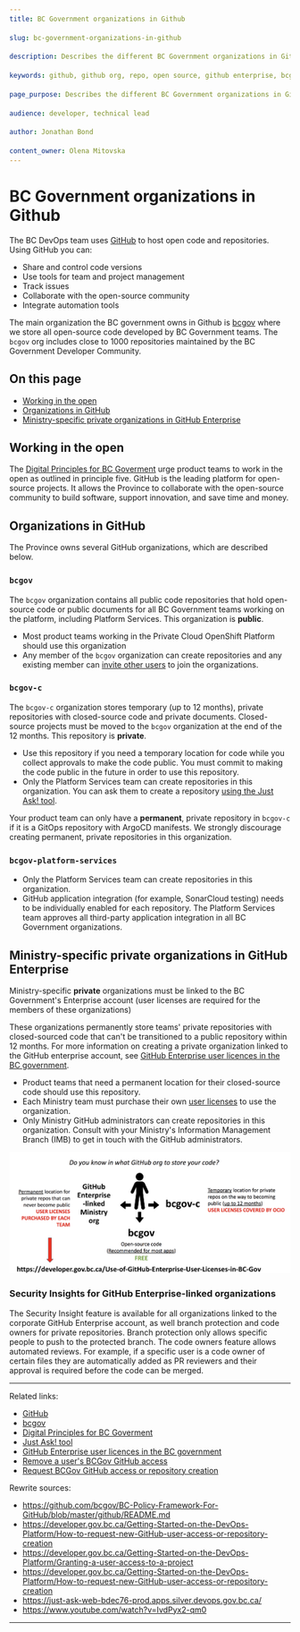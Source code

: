 ```yaml
---
title: BC Government organizations in Github

slug: bc-government-organizations-in-github

description: Describes the different BC Government organizations in GitHub.

keywords: github, github org, repo, open source, github enterprise, bcgov, github organization

page_purpose: Describes the different BC Government organizations in GitHub, what they're used for, and who can use them.

audience: developer, technical lead

author: Jonathan Bond

content_owner: Olena Mitovska
---
```


# BC Government organizations in Github

The BC DevOps team uses <a href="https://github.com" target="_blank">GitHub</a> to host open code and repositories. Using GitHub you can:
* Share and control code versions
* Use tools for team and project management
* Track issues
* Collaborate with the open-source community
* Integrate automation tools

The main organization the BC government owns in Github is [bcgov](https://github.com/bcgov) where we store all open-source code developed by BC Government teams. The `bcgov` org includes close to 1000 repositories maintained by the BC Government Developer Community.

## On this page
- [Working in the open](#work-in-open)
- [Organizations in GitHub](#gov-orgs)
- [Ministry-specific private organizations in GitHub Enterprise](#ministry-private-orgs)

## Working in the open<a name="work-in-open"></a>

The [Digital Principles for BC Goverment](https://digital.gov.bc.ca/resources/digital-principles) urge product teams to work in the open as outlined in principle five. GitHub is the leading platform for open-source projects. It allows the Province to collaborate with the open-source community to build software, support innovation, and save time and money.

## Organizations in GitHub<a name="gov-orgs"></a>

The Province owns several GitHub organizations, which are described below.

### `bcgov`

The `bcgov` organization contains all public code repositories that hold open-source code or public documents for all BC Government teams working on the platform, including Platform Services. This organization is **public**.
* Most product teams working in the Private Cloud OpenShift Platform should use this organization
* Any member of the `bcgov` organization can create repositories and any existing member can [invite other users](https://just-ask-web-bdec76-prod.apps.silver.devops.gov.bc.ca/) to join the organizations.

### `bcgov-c`

The `bcgov-c` organization stores temporary (up to 12 months), private repositories with closed-source code and private documents. Closed-source projects must be moved to the `bcgov` organization at the end of the 12 months. This repository is **private**.

* Use this repository if you need a temporary location for code while you collect approvals to make the code public. You must commit to making the code public in the future in order to use this repository.
* Only the Platform Services team can create repositories in this organization. You can ask them to create a repository [using the Just Ask! tool](https://just-ask-web-bdec76-prod.apps.silver.devops.gov.bc.ca/).

Your product team can only have a **permanent**, private repository in `bcgov-c` if it is a GitOps repository with ArgoCD manifests. We strongly discourage creating permanent, private repositories in this organization.

### `bcgov-platform-services`

* Only the Platform Services team can create repositories in this organization.
* GitHub application integration (for example, SonarCloud testing) needs to be individually enabled for each repository. The Platform Services team approves all third-party application integration in all BC Government organizations.

## Ministry-specific private organizations in GitHub Enterprise<a name="ministry-private-orgs"></a>

Ministry-specific **private** organizations must be linked to the BC Government's Enterprise account (user licenses are required for the members of these organizations)

These organizations permanently store teams' private repositories with closed-sourced code that can't be transitioned to a public repository within 12 months. For more information on creating a private organization linked to the GitHub enterprise account, see [GitHub Enterprise user licences in the BC government](./github-enterprise-user-licenses-bc-government.md).
* Product teams that need a permanent location for their closed-source code should use this repository.
* Each Ministry team must purchase their own [user licenses](./github-enterprise-user-licenses-bc-government.md) to use the organization.
* Only Ministry GitHub administrators can create repositories in this organization. Consult with your Ministry's Information Management Branch (IMB) to get in touch with the GitHub administrators.

![Diagram of the BC Goverment GitHub organizations](../../images/github-organization-chart.png)

### Security Insights for GitHub Enterprise-linked organizations

The Security Insight feature is available for all organizations linked to the corporate GitHub Enterprise account, as well branch protection and code owners for private repositories. Branch protection only allows specific people to push to the protected branch. The code owners feature allows automated reviews. For example, if a specific user is a code owner of certain files they are automatically added as PR reviewers and their approval is required before the code can be merged.

---
Related links:
* [GitHub](https://github.com)
* [bcgov](https://github.com/bcgov)
* [Digital Principles for BC Goverment](https://digital.gov.bc.ca/resources/digital-principles)
* [Just Ask! tool](https://just-ask-web-bdec76-prod.apps.silver.devops.gov.bc.ca/)
* [GitHub Enterprise user licences in the BC government](./github-enterprise-user-licenses-bc-government.md)
* [Remove a user's BCGov GitHub access](./remove-user-bcgov-github-access.md)
* [Request BCGov GitHub access or repository creation](./request-bcgov-github-access-repository-creation.md)

Rewrite sources:
* https://github.com/bcgov/BC-Policy-Framework-For-GitHub/blob/master/github/README.md
* https://developer.gov.bc.ca/Getting-Started-on-the-DevOps-Platform/How-to-request-new-GitHub-user-access-or-repository-creation
* https://developer.gov.bc.ca/Getting-Started-on-the-DevOps-Platform/Granting-a-user-access-to-a-project
* https://developer.gov.bc.ca/Getting-Started-on-the-DevOps-Platform/How-to-request-new-GitHub-user-access-or-repository-creation
* https://just-ask-web-bdec76-prod.apps.silver.devops.gov.bc.ca/
* https://www.youtube.com/watch?v=IvdPyx2-qm0
---
